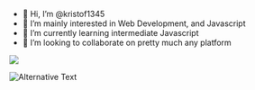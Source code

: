 - 👋 Hi, I’m @kristof1345
- 👀 I’m mainly interested in Web Development, and Javascript
- 🌱 I’m currently learning intermediate Javascript
- 💞️ I’m looking to collaborate on pretty much any platform

![](https://komarev.com/ghpvc/?username=kristof1345)

<img
  src="https://github.com/kristof1345/kristof1345/blob/main/images/stat.svg"
  alt="Alternative Text"
/>

<!---
kristof1345/kristof1345 is a ✨ special ✨ repository because its `README.md` (this file) appears on your GitHub profile.
You can click the Preview link to take a look at your changes.
--->
